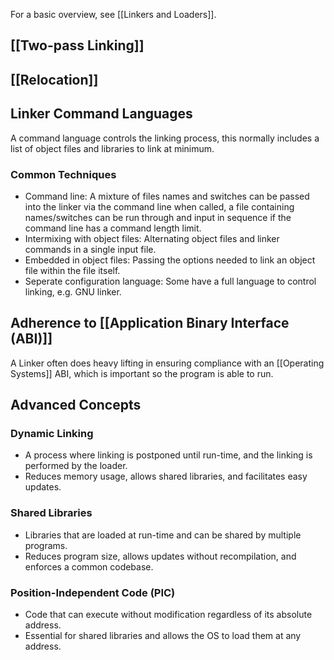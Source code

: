 For a basic overview, see [[Linkers and Loaders]].
## [[Two-pass Linking]]

## [[Relocation]] 

## Linker Command Languages

A command language controls the linking process, this normally includes a list of object files and libraries to link at minimum.

### Common Techniques

- Command line: A mixture of files names and switches can be passed into the linker via the command line when called, a file containing names/switches can be run through and input in sequence if the command line has a command length limit.
- Intermixing with object files: Alternating object files and linker commands in a single input file.
- Embedded in object files: Passing the options needed to link an object file within the file itself.
- Seperate configuration language: Some have a full language to control linking, e.g. GNU linker.

## Adherence to [[Application Binary Interface (ABI)]]

A Linker often does heavy lifting in ensuring compliance with an [[Operating Systems]] ABI, which is important so the program is able to run.

## Advanced Concepts
### Dynamic Linking
- A process where linking is postponed until run-time, and the linking is performed by the loader.
- Reduces memory usage, allows shared libraries, and facilitates easy updates.

### **Shared Libraries**
- Libraries that are loaded at run-time and can be shared by multiple programs.
- Reduces program size, allows updates without recompilation, and enforces a common codebase.

### **Position-Independent Code (PIC)**
- Code that can execute without modification regardless of its absolute address.
- Essential for shared libraries and allows the OS to load them at any address.